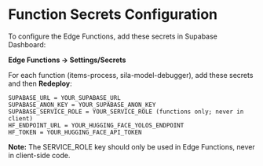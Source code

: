# Function Secrets Configuration

To configure the Edge Functions, add these secrets in Supabase Dashboard:

**Edge Functions → Settings/Secrets**

For each function (items-process, sila-model-debugger), add these secrets and then **Redeploy**:

```
SUPABASE_URL = YOUR_SUPABASE_URL
SUPABASE_ANON_KEY = YOUR_SUPABASE_ANON_KEY
SUPABASE_SERVICE_ROLE = YOUR_SERVICE_ROLE (functions only; never in client)
HF_ENDPOINT_URL = YOUR_HUGGING_FACE_YOLOS_ENDPOINT
HF_TOKEN = YOUR_HUGGING_FACE_API_TOKEN
```

**Note:** The SERVICE_ROLE key should only be used in Edge Functions, never in client-side code.